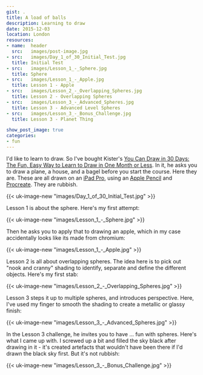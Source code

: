 ```yaml
---
gist: .
title: A load of balls
description: Learning to draw
date: 2015-12-03
location: London
resources:
- name:  header
  src:   images/post-image.jpg
- src:   images/Day_1_of_30_Initial_Test.jpg
  title: Initial Test
- src:   images/Lesson_1_-_Sphere.jpg
  title: Sphere
- src:   images/Lesson_1_-_Apple.jpg
  title: Lesson 1 - Apple
- src:   images/Lesson_2_-_Overlapping_Spheres.jpg
  title: Lesson 2 - Overlapping Spheres
- src:   images/Lesson_3_-_Advanced_Spheres.jpg
  title: Lesson 3 - Advanced Level Spheres
- src:   images/Lesson_3_-_Bonus_Challenge.jpg
  title: Lesson 3 - Planet Thing

show_post_image: true
categories:
- fun
---
```


I'd like to learn to draw. So I've bought Kister's [You Can Draw in 30 Days: The Fun, Easy Way to Learn to Draw in One Month or Less](http://www.amazon.co.uk/You-Can-Draw-Days-Landscapes/dp/0738212415/ref=sr_1_1/276-9340253-6812465?ie=UTF8&qid=1449501526&sr=8-1&keywords=kistler+draw). In it, he asks you to draw a plane, a house, and a bagel before you start the course. Here they are. These are all drawn on an [iPad Pro](https://www.apple.com/ipad-pro/), using an [Apple Pencil](https://www.apple.com/apple-pencil/) and [Procreate](http://procreate.si). They are rubbish.

{{< uk-image-new "images/Day_1_of_30_Initial_Test.jpg" >}}

Lesson 1 is about the sphere. Here's my first attempt:

{{< uk-image-new "images/Lesson_1_-_Sphere.jpg" >}}

Then he asks you to apply that to drawing an apple, which in my case accidentally looks like its made from chromium:

{{< uk-image-new "images/Lesson_1_-_Apple.jpg" >}}

Lesson 2 is all about overlapping spheres. The idea here is to pick out "nook and cranny" shading to identify, separate and define the different objects. Here's my first stab:

{{< uk-image-new "images/Lesson_2_-_Overlapping_Spheres.jpg" >}}

Lesson 3 steps it up to multiple spheres, and introduces perspective. Here, I've used my finger to smooth the shading to create a metallic or glassy finish:

{{< uk-image-new "images/Lesson_3_-_Advanced_Spheres.jpg" >}}

In the Lesson 3 challenge, he invites you to have ... fun with spheres. Here's what I came up with. I screwed up a bit and filled the sky black after drawing in it - it's created artefacts that wouldn't have been there if I'd drawn the black sky first. But it's not rubbish:

{{< uk-image-new "images/Lesson_3_-_Bonus_Challenge.jpg" >}}
